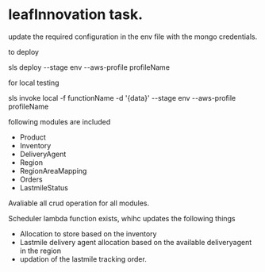 # leafInnovation task.

update the required configuration in the env file with the mongo credentials.

to deploy

sls deploy --stage env --aws-profile profileName

for local testing

sls invoke local -f functionName -d '{data}' --stage env --aws-profile profileName

following modules are included
* Product
* Inventory
* DeliveryAgent
* Region
* RegionAreaMapping
* Orders
* LastmileStatus

Avaliable all crud operation for all modules.


Scheduler lambda function exists, whihc updates the following things
* Allocation to store based on the inventory
* Lastmile delivery agent allocation based on the available deliveryagent in the region
* updation of the lastmile tracking order.
